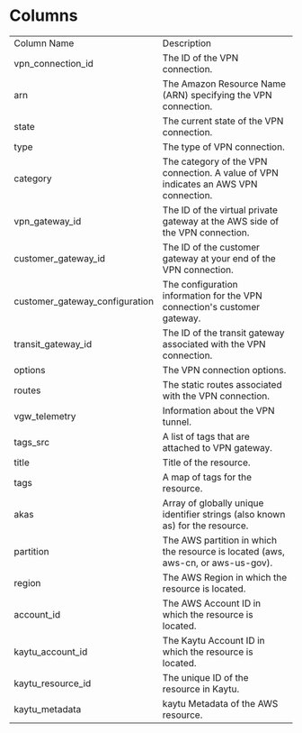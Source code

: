 # Columns  

<table>
	<tr><td>Column Name</td><td>Description</td></tr>
	<tr><td>vpn_connection_id</td><td>The ID of the VPN connection.</td></tr>
	<tr><td>arn</td><td>The Amazon Resource Name (ARN) specifying the VPN connection.</td></tr>
	<tr><td>state</td><td>The current state of the VPN connection.</td></tr>
	<tr><td>type</td><td>The type of VPN connection.</td></tr>
	<tr><td>category</td><td>The category of the VPN connection. A value of VPN indicates an AWS VPN connection.</td></tr>
	<tr><td>vpn_gateway_id</td><td>The ID of the virtual private gateway at the AWS side of the VPN connection.</td></tr>
	<tr><td>customer_gateway_id</td><td>The ID of the customer gateway at your end of the VPN connection.</td></tr>
	<tr><td>customer_gateway_configuration</td><td>The configuration information for the VPN connection's customer gateway.</td></tr>
	<tr><td>transit_gateway_id</td><td>The ID of the transit gateway associated with the VPN connection.</td></tr>
	<tr><td>options</td><td>The VPN connection options.</td></tr>
	<tr><td>routes</td><td>The static routes associated with the VPN connection.</td></tr>
	<tr><td>vgw_telemetry</td><td>Information about the VPN tunnel.</td></tr>
	<tr><td>tags_src</td><td>A list of tags that are attached to VPN gateway.</td></tr>
	<tr><td>title</td><td>Title of the resource.</td></tr>
	<tr><td>tags</td><td>A map of tags for the resource.</td></tr>
	<tr><td>akas</td><td>Array of globally unique identifier strings (also known as) for the resource.</td></tr>
	<tr><td>partition</td><td>The AWS partition in which the resource is located (aws, aws-cn, or aws-us-gov).</td></tr>
	<tr><td>region</td><td>The AWS Region in which the resource is located.</td></tr>
	<tr><td>account_id</td><td>The AWS Account ID in which the resource is located.</td></tr>
	<tr><td>kaytu_account_id</td><td>The Kaytu Account ID in which the resource is located.</td></tr>
	<tr><td>kaytu_resource_id</td><td>The unique ID of the resource in Kaytu.</td></tr>
	<tr><td>kaytu_metadata</td><td>kaytu Metadata of the AWS resource.</td></tr>
</table>